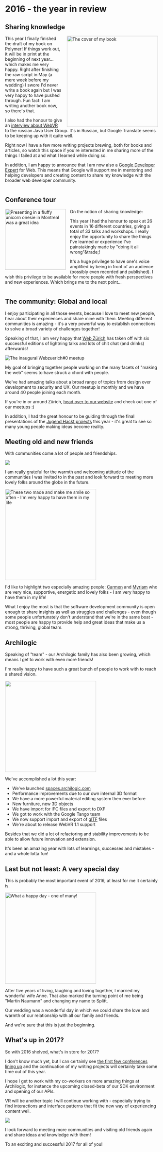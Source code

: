 <!-- 2016: The year in review -->

# 2016 - the year in review

## Sharing knowledge

<img style="float:right; margin-left: 1em" alt="The cover of my book" height="300" src="https://www.dpunkt.de/images/cover_masterid/300/12286.jpg">

This year I finally finished the draft of my book on Polymer!
If things work out, it will be in print at the beginning of next year... which makes me very happy.
Right after finishing the raw script in May (a mere week before my wedding) I swore I'd never write a book again but I was very happy to have pushed through. Fun fact: I am writing another book now, so there's that.

I also had the honour to give an [interview about WebVR](https://habrahabr.ru/company/jugru/blog/315868/) to the russian Java User Group. It's in Russian, but Google Translate seems to be keeping up with it quite well.

Right now I have a few more writing projects brewing, both for books and articles, so watch this space if you're interested in me sharing more of the things I failed at and what I learned while doing so.

In addition, I am happy to announce that I am now also a [Google Developer Expert]() for Web. This means that Google will support me in mentoring and helping developers and creating content to share my knowledge with the broader web developer community.

<div style="clear:both"></div>

## Conference tour

<div style="float:left; margin-right: 1em;">
<img alt="Presenting in a fluffy unicorn onesie in Montreal was a great idea" src="../images/post-images/confoo16.jpg" width="200">
</div>

On the notion of sharing knowledge:

This year I had the honour to speak at 26 events in 16 different countries, giving a total of 33 talks and workshops.
I really enjoy the opportunity to share the things I've learned or experience I've painstakingly made by "doing it all wrong"&amp;trade;!

It's a huge privilege to have one's voice amplified by being in front of an audience (possibly even recorded and published).
I wish this privilege to be available for more people with fresh perspectives and new experiences. Which brings me to the next point...

<div style="clear:both"></div>

## The community: Global and local

I enjoy participating in all those events, because I love to meet new people, hear about their experiences and share mine with them.
Meeting different communities is amazing - it's a very powerful way to establish connections to solve a broad variety of challenges together!

Speaking of that, I am very happy that [Web Zürich](http://webzueri.ch) has taken off with six successful editions of lightning talks and lots of chit chat (and drinks) afterwards!

![The inaugural Webzuerich#0 meetup](../images/post-images/webzueri0.jpg)

My goal of bringing together people working on the many facets of "making the web" seems to have struck a chord with people.

We've had amazing talks about a broad range of topics from design over development to security and UX. Our meetup is monthly and we have around 40 people joining each month.

If you're in or around Zürich, [head over to our website](http://www.webzueri.ch) and check out one of our meetups :)

In addition, I had the great honour to be guiding through the final presentations of the [Jugend Hackt projects](https://www.youtube.com/watch?v=_2lsOBaIm0U&t=3921s) this year - it's great to see so many young people making ideas become reality.

## Meeting old and new friends

With communities come a lot of people and friendships.

![](../images/post-images/fun-istanbul.jpg)

I am really grateful for the warmth and welcoming attitude of the communities I was invited to in the past and look forward to meeting more lovely folks around the globe in the future.

<img src="../images/post-images/friends.jpg" width="300" alt="These two made and make me smile so often - I'm very happy to have them in my life">

I'd like to highlight two especially amazing people: [Carmen](https://twitter.com/carmenpopoviciu) and [Myriam](https://twitter.com/myriamjessier) who are very nice, supportive, energetic and lovely folks - I am very happy to have them in my life!

What I enjoy the most is that the software development community is open enough to share insights as well as struggles and challenges - even though some people unfortunately don't understand that we're in the same boat - most people are happy to provide help and great ideas that make us a strong, thriving, global team.

## Archilogic

Speaking of "team" - our Archilogic family has also been growing, which means I get to work with even more friends!

I'm really happy to have such a great bunch of people to work with to reach a shared vision.

<img src="../images/post-images/work-done.jpg" width="300">

We've accomplished a lot this year:

* We've launched [spaces.archilogic.com](https://spaces.archilogic.com)
* Performance improvements due to our own internal 3D format
* We have a more powerful material editing system then ever before
* New furniture, new 3D objects
* We have import for IFC files and export to DXF
* We got to work with the Google Tango team
* We now support import and export of [glTF](https://www.khronos.org/gltf) files
* We're about to release WebVR 1.1 support

Besides that we did a lot of refactoring and stability improvements to be able to allow future innovation and extension.

It's been an amazing year with lots of learnings, successes and mistakes - and a whole lotta fun!

## Last but not least: A very special day

This is probably the most important event of 2016, at least for me it certainly is.

<img src="../images/post-images/wedding.jpg" alt="What a happy day - one of many!" width="300">

After five years of living, laughing and loving together, I married my wonderful wife Anne. That also marked the turning point of me being "Martin Naumann" and changing my name to Splitt.

Our wedding was a wonderful day in which we could share the love and warmth of our relationship with all our family and friends.

And we're sure that this is just the beginning.

## What's up in 2017?

So with 2016 shelved, what's in store for 2017?

I don't know much yet, but I can certainly see [the first few conferences lining up](http://geekonaut.de/speaking) and
the continuation of my writing projects will certainly take some time out of this year.

I hope I get to work with my co-workers on more amazing things at Archilogic, for instance the upcoming closed-beta of our SDK environment and opening of our APIs.

VR will be another topic I will continue working with - especially trying to find interactions and interface patterns that fit the new way of experiencing content well.

![](http://i.imgur.com/QTxmsiy.gif)

I look forward to meeting more communities and visiting old friends again and share ideas and knowledge with them!

To an exciting and successful 2017 for all of you!
